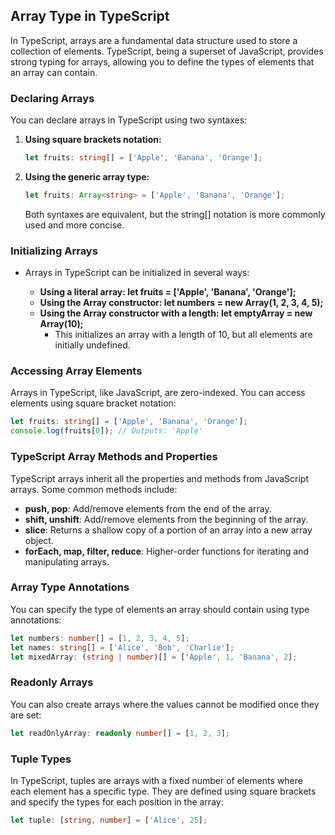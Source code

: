 ## Array Type in TypeScript

In TypeScript, arrays are a fundamental data structure used to store a collection of elements. TypeScript, being a superset of JavaScript, provides strong typing for arrays, allowing you to define the types of elements that an array can contain.

### Declaring Arrays

You can declare arrays in TypeScript using two syntaxes:

1. **Using square brackets notation:**

   ```typescript
   let fruits: string[] = ['Apple', 'Banana', 'Orange'];
   ```

2. **Using the generic array type:**

    ```typescript
    let fruits: Array<string> = ['Apple', 'Banana', 'Orange'];
    ```

    Both syntaxes are equivalent, but the string[] notation is more commonly used and more concise.

### Initializing Arrays

- Arrays in TypeScript can be initialized in several ways:

  - <b>Using a literal array: let fruits = ['Apple', 'Banana', 'Orange'];</b>
  - <b>Using the Array constructor: let numbers = new Array<number>(1, 2, 3, 4, 5);</b>
  - <b>Using the Array constructor with a length: let emptyArray = new Array<number>(10);</b>
    - This initializes an array with a length of 10, but all elements are initially undefined.

### Accessing Array Elements

Arrays in TypeScript, like JavaScript, are zero-indexed. You can access elements using square bracket notation:

```typescript
let fruits: string[] = ['Apple', 'Banana', 'Orange'];
console.log(fruits[0]); // Outputs: 'Apple'
```

### TypeScript Array Methods and Properties

TypeScript arrays inherit all the properties and methods from JavaScript arrays. Some common methods include:

- **push, pop**: Add/remove elements from the end of the array.
- **shift, unshift**: Add/remove elements from the beginning of the array.
- **slice**: Returns a shallow copy of a portion of an array into a new array object.
- **forEach, map, filter, reduce**: Higher-order functions for iterating and manipulating arrays.

### Array Type Annotations

You can specify the type of elements an array should contain using type annotations:

```typescript
let numbers: number[] = [1, 2, 3, 4, 5];
let names: string[] = ['Alice', 'Bob', 'Charlie'];
let mixedArray: (string | number)[] = ['Apple', 1, 'Banana', 2];
```

### Readonly Arrays

You can also create arrays where the values cannot be modified once they are set:

```typescript
let readOnlyArray: readonly number[] = [1, 2, 3];
```

### Tuple Types

In TypeScript, tuples are arrays with a fixed number of elements where each element has a specific type. They are defined using square brackets and specify the types for each position in the array:

```typescript
let tuple: [string, number] = ['Alice', 25];
```
